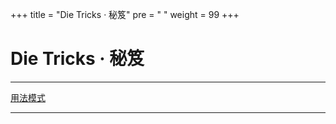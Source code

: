 +++
title = "Die Tricks · 秘笈"
pre = "<i class='fas fa-map-signs'></i> "
weight = 99
+++

# Die Tricks · 秘笈

---

[<i class="fas fa-check"></i> 用法模式](./strukturformel)

---
